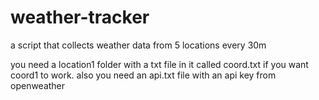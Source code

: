 # weather-tracker
a script that collects weather data from 5 locations every 30m

you need a location1 folder with a txt file in it called coord.txt if you want coord1 to work.
also you need an api.txt file with an api key from openweather
